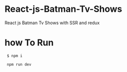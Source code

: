# React-js-Batman-Tv-Shows
React js Batman Tv Shows with SSR and redux

# how To Run
   	
	 $ npm i 

	 npm run dev 


